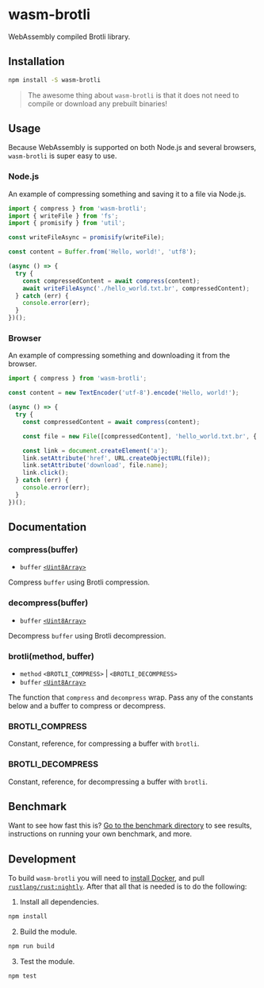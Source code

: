 # wasm-brotli

WebAssembly compiled Brotli library.

## Installation

```bash
npm install -S wasm-brotli
```

> The awesome thing about `wasm-brotli` is that it does not need to compile or
> download any prebuilt binaries!

## Usage

Because WebAssembly is supported on both Node.js and several browsers,
`wasm-brotli` is super easy to use.

### Node.js

An example of compressing something and saving it to a file via Node.js.

```js
import { compress } from 'wasm-brotli';
import { writeFile } from 'fs';
import { promisify } from 'util';

const writeFileAsync = promisify(writeFile);

const content = Buffer.from('Hello, world!', 'utf8');

(async () => {
  try {
    const compressedContent = await compress(content);
    await writeFileAsync('./hello_world.txt.br', compressedContent);
  } catch (err) {
    console.error(err);
  }
})();
```

### Browser

An example of compressing something and downloading it from the browser.

```js
import { compress } from 'wasm-brotli';

const content = new TextEncoder('utf-8').encode('Hello, world!');

(async () => {
  try {
    const compressedContent = await compress(content);

    const file = new File([compressedContent], 'hello_world.txt.br', { type: 'application/brotli' });

    const link = document.createElement('a');
    link.setAttribute('href', URL.createObjectURL(file));
    link.setAttribute('download', file.name);
    link.click();
  } catch (err) {
    console.error(err);
  }
})();
```

## Documentation

### compress(buffer)

*   `buffer` [`<Uint8Array>`][mdn uint8array]

Compress `buffer` using Brotli compression.

### decompress(buffer)

*   `buffer` [`<Uint8Array>`][mdn uint8array]

Decompress `buffer` using Brotli decompression.

### brotli(method, buffer)

*   `method` `<BROTLI_COMPRESS>` | `<BROTLI_DECOMPRESS>`
*   `buffer` [`<Uint8Array>`][mdn uint8array]

The function that `compress` and `decompress` wrap. Pass any of the constants
below and a buffer to compress or decompress.

### BROTLI_COMPRESS

Constant, reference, for compressing a buffer with `brotli`.

### BROTLI_DECOMPRESS

Constant, reference, for decompressing a buffer with `brotli`.

[mdn uint8array]: https://developer.mozilla.org/en-US/docs/Web/JavaScript/Reference/Global_Objects/Uint8Array

## Benchmark

Want to see how fast this is? [Go to the benchmark directory][benchmark] to see
results, instructions on running your own benchmark, and more.

[benchmark]: https://github.com/dfrankland/wasm-brotli/tree/master/benchmark

## Development

To build `wasm-brotli` you will need to [install Docker][docker install], and
pull [`rustlang/rust:nightly`][rust nightly]. After that all that is needed is
to do the following:

1.  Install all dependencies.

```bash
npm install
```

2.  Build the module.

```bash
npm run build
```

3.  Test the module.

```bash
npm test
```

[docker install]: https://docs.docker.com/engine/installation/
[rust nightly]: https://hub.docker.com/r/rustlang/rust/
